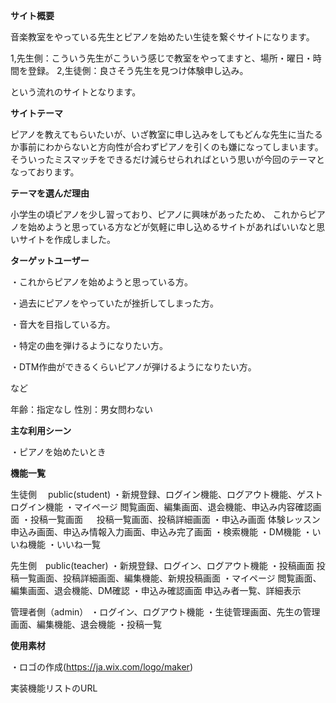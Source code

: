 **サイト概要**

  音楽教室をやっている先生とピアノを始めたい生徒を繋ぐサイトになります。

  1,先生側：こういう先生がこういう感じで教室をやってますと、場所・曜日・時間を登録。
  2,生徒側：良さそう先生を見つけ体験申し込み。
  
  という流れのサイトとなります。


**サイトテーマ**

  ピアノを教えてもらいたいが、いざ教室に申し込みをしてもどんな先生に当たるか事前にわからないと方向性が合わずピアノを引くのも嫌になってしまいます。
  そういったミスマッチをできるだけ減らせられればという思いが今回のテーマとなっております。


**テーマを選んだ理由**

  小学生の頃ピアノを少し習っており、ピアノに興味があったため、
  これからピアノを始めようと思っている方などが気軽に申し込めるサイトがあればいいなと思いサイトを作成しました。


**ターゲットユーザー**


  ・これからピアノを始めようと思っている方。
  
  ・過去にピアノをやっていたが挫折してしまった方。
  
  ・音大を目指している方。
  
  ・特定の曲を弾けるようになりたい方。

  ・DTM作曲ができるくらいピアノが弾けるようになりたい方。
  
  など

  年齢：指定なし
  性別：男女問わない

**主な利用シーン**

  ・ピアノを始めたいとき


**機能一覧**

生徒側　 public(student)
  ・新規登録、ログイン機能、ログアウト機能、ゲストログイン機能
  ・マイページ
    閲覧画面、編集画面、退会機能、申込み内容確認画面
  ・投稿一覧画面
  　  投稿一覧画面、投稿詳細画面
  ・申込み画面
    体験レッスン申込み画面、申込み情報入力画面、申込み完了画面
  ・検索機能
  ・DM機能
  ・いいね機能
  ・いいね一覧

先生側　public(teacher)
  ・新規登録、ログイン、ログアウト機能
  ・投稿画面
    投稿一覧画面、投稿詳細画面、編集機能、新規投稿画面
  ・マイページ
    閲覧画面、編集画面、退会機能、DM確認
  ・申込み確認画面
    申込み者一覧、詳細表示
    

管理者側（admin）
  ・ログイン、ログアウト機能
  ・生徒管理画面、先生の管理画面、編集機能、退会機能
  ・投稿一覧
  


**使用素材**

  ・ロゴの作成(https://ja.wix.com/logo/maker)

実装機能リストのURL
